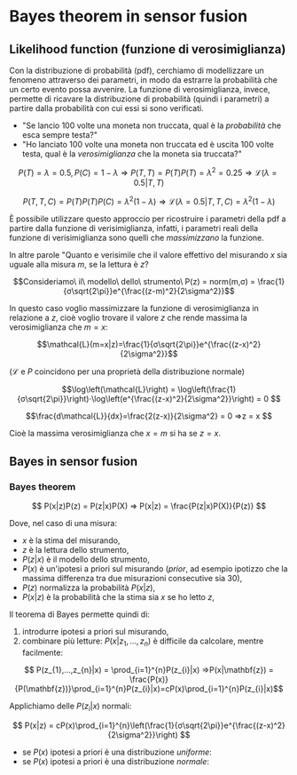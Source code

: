 # Bayes theorem in sensor fusion

## Likelihood function (funzione di verosimiglianza)

Con la distribuzione di probabilità (pdf), cerchiamo di modellizzare un fenomeno attraverso dei parametri, in modo da estrarre la probabilità che un certo evento possa avvenire. La funzione di verosimiglianza, invece, permette di ricavare la distribuzione di probabilità (quindi i parametri) a partire dalla probabilità con cui essi si sono verificati.

- "Se lancio 100 volte una moneta non truccata, qual è la *probabilità* che esca sempre testa?"
- "Ho lanciato 100 volte una moneta non truccata ed è uscita 100 volte testa, qual è la *verosimiglianza* che la moneta sia truccata?"

$$ P(T)=\lambda=0.5, P(C)=1-λ ⇒ P(T,T) = P(T)P(T)=λ^{2}=0.25 ⇒\mathcal{L}(λ=0.5|T,T)$$

$$ P(T,T,C) = P(T)P(T)P(C)=λ^{2}(1-λ) ⇒\mathcal{L}(λ=0.5|T,T,C)=λ^{2}(1-λ)  $$

È possibile utilizzare questo approccio per ricostruire i parametri della pdf a partire dalla funzione di verisimiglianza, infatti, i parametri reali della funzione di verisimiglianza sono quelli che *massimizzano* la funzione.

In altre parole "Quanto e verisimile che il valore effettivo del misurando $x$ sia uguale alla misura $m$, se la lettura è $z$?

$$Consideriamo\ il\ modello\ dello\ strumento\ P(z) = norm(m,σ) = \frac{1}{σ\sqrt{2\pi}}e^{\frac{(z-m)^2}{2\sigma^2}}$$

In questo caso voglio massimizzare la funzione di verosimiglianza in relazione a $z$, cioè voglio trovare il valore $z$ che rende massima la verosimiglianza che $m=x$:

$$\mathcal{L}(m=x|z)=\frac{1}{σ\sqrt{2\pi}}e^{\frac{(z-x)^2}{2\sigma^2}}$$

($\mathcal{L}$ e $P$ coincidono per una proprietà della distribuzione normale)

$$\log\left(\mathcal{L}\right) = \log\left(\frac{1}{σ\sqrt{2\pi}}\right)⋅\log\left(e^{\frac{(z-x)^2}{2\sigma^2}}\right) = 0 $$

$$\frac{d\mathcal{L}}{dx}=\frac{2(z-x)}{2\sigma^2} = 0 ⇒z = x  $$

Cioè la massima verosimiglianza che $x = m$ si ha se $z = x$.

## Bayes in sensor fusion

### Bayes theorem

$$ P(x|z)P(z) = P(z|x)P(X) ⇒  P(x|z) = \frac{P(z|x)P(X)}{P(z)} $$

Dove, nel caso di una misura:

- $x$ è la stima del misurando,
- $z$ è la lettura dello strumento,
- $P(z|x)$ è il modello dello strumento,
- $P(x)$ è un'ipotesi a priori  sul misurando (*prior*, ad esempio ipotizzo che la massima differenza tra due misurazioni consecutive sia $30$),
- $P(z)$ normalizza la probabilità $P(x|z)$,
- $P(x|z)$ è la probabilità che la stima sia $x$ se ho letto $z$,

Il teorema di Bayes permette quindi di:

1. introdurre ipotesi a priori sul misurando,
2. combinare più letture: $P(x|z_{1},...,z_{n})$ è difficile da calcolare,  mentre facilmente:

$$ P(z_{1},...,z_{n}|x) = \prod_{i=1}^{n}P(z_{i}|x) ⇒P(x|\mathbf{z}) = \frac{P(x)}{P(\mathbf{z})}\prod_{i=1}^{n}P(z_{i}|x)=cP(x)\prod_{i=1}^{n}P(z_{i}|x)$$

Applichiamo delle $P(z_{i}|x)$ normali:

$$ P(x|z) = cP(x)\prod_{i=1}^{n}\left(\frac{1}{σ\sqrt{2\pi}}e^{\frac{(z-x)^2}{2\sigma^2}}\right) $$

- se $P(x)$ ipotesi a priori è una distribuzione *uniforme*:
- se $P(x)$ ipotesi a priori è una distribuzione *normale*:
